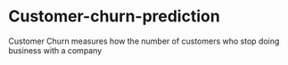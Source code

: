 # Customer-churn-prediction
Customer Churn measures how the number of customers who stop doing business with a company
